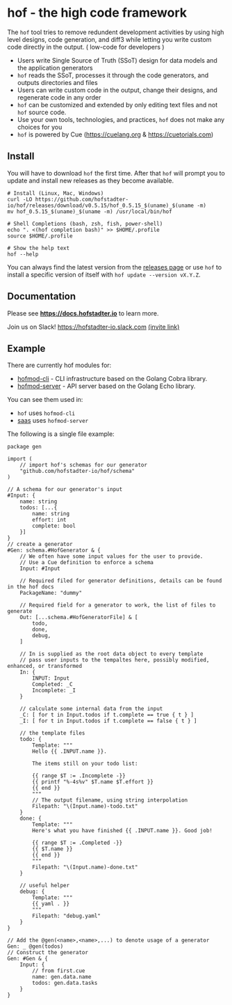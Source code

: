 # hof - the high code framework

The `hof` tool tries to remove redundent development activities
by using high level designs, code generation, and diff3
while letting you write custom code directly in the output.
( low-code for developers )

- Users write Single Source of Truth (SSoT) design for data models and the application generators
- `hof` reads the SSoT, processes it through the code generators, and outputs directories and files
- Users can write custom code in the output, change their designs, and regenerate code in any order
- `hof` can be customized and extended by only editing text files and not `hof` source code.
- Use your own tools, technologies, and practices, `hof` does not make any choices for you
- `hof` is powered by Cue (https://cuelang.org & https://cuetorials.com)

## Install

You will have to download `hof` the first time.
After that `hof` will prompt you to update and
install new releases as they become available.

```text
# Install (Linux, Mac, Windows)
curl -LO https://github.com/hofstadter-io/hof/releases/download/v0.5.15/hof_0.5.15_$(uname)_$(uname -m)
mv hof_0.5.15_$(uname)_$(uname -m) /usr/local/bin/hof

# Shell Completions (bash, zsh, fish, power-shell)
echo ". <(hof completion bash)" >> $HOME/.profile
source $HOME/.profile

# Show the help text
hof --help
```

You can always find the latest version from the
[releases page](https://github.com/hofstadter-io/hof/releases)
or use `hof` to install a specific version of itself with `hof update --version vX.Y.Z`.


## Documentation

Please see __https://docs.hofstadter.io__ to learn more.

Join us on Slack! https://hofstadter-io.slack.com [(invite link)](https://join.slack.com/t/hofstadter-io/shared_invite/zt-e5f90lmq-u695eJur0zE~AG~njNlT1A)


## Example

There are currently hof modules for:

- [hofmod-cli](https://github.com/hofstadter-io/hofmod-cli) - CLI infrastructure based on the Golang Cobra library.
- [hofmod-server](https://github.com/hofstadter-io/hofmod-server) - API server based on the Golang Echo library.

You can see them used in:

-  `hof` uses `hofmod-cli`
- [saas](https://github.com/hofstadter-io/_saas) uses `hofmod-server` 

The following is a single file example:


```
package gen

import (
	// import hof's schemas for our generator
	"github.com/hofstadter-io/hof/schema"
)

// A schema for our generator's input
#Input: {
	name: string
	todos: [...{
		name: string
		effort: int
		complete: bool
	}]
}
// create a generator
#Gen: schema.#HofGenerator & {
	// We often have some input values for the user to provide.
	// Use a Cue definition to enforce a schema
	Input: #Input

	// Required filed for generator definitions, details can be found in the hof docs
	PackageName: "dummy"

	// Required field for a generator to work, the list of files to generate
	Out: [...schema.#HofGeneratorFile] & [
		todo,
		done,
		debug,
	]

	// In is supplied as the root data object to every template
	// pass user inputs to the tempaltes here, possibly modified, enhanced, or transformed
	In: {
		INPUT: Input
		Completed: _C
		Incomplete: _I
	}

	// calculate some internal data from the input
	_C: [ for t in Input.todos if t.complete == true { t } ]
	_I: [ for t in Input.todos if t.complete == false { t } ]

	// the template files
	todo: {
		Template: """
		Hello {{ .INPUT.name }}.

		The items still on your todo list:

		{{ range $T := .Incomplete -}}
		{{ printf "%-4s%v" $T.name $T.effort }}
		{{ end }}
		"""
		// The output filename, using string interpolation
		Filepath: "\(Input.name)-todo.txt"
	}
	done: {
		Template: """
		Here's what you have finished {{ .INPUT.name }}. Good job!

		{{ range $T := .Completed -}}
		{{ $T.name }}
		{{ end }}
		"""
		Filepath: "\(Input.name)-done.txt"
	}

	// useful helper
	debug: {
		Template: """
		{{ yaml . }}
		"""
		Filepath: "debug.yaml"
	}
}

// Add the @gen(<name>,<name>,...) to denote usage of a generator
Gen: _ @gen(todos)
// Construct the generator
Gen: #Gen & {
	Input: {
		// from first.cue
		name: gen.data.name
		todos: gen.data.tasks
	}
}
```
